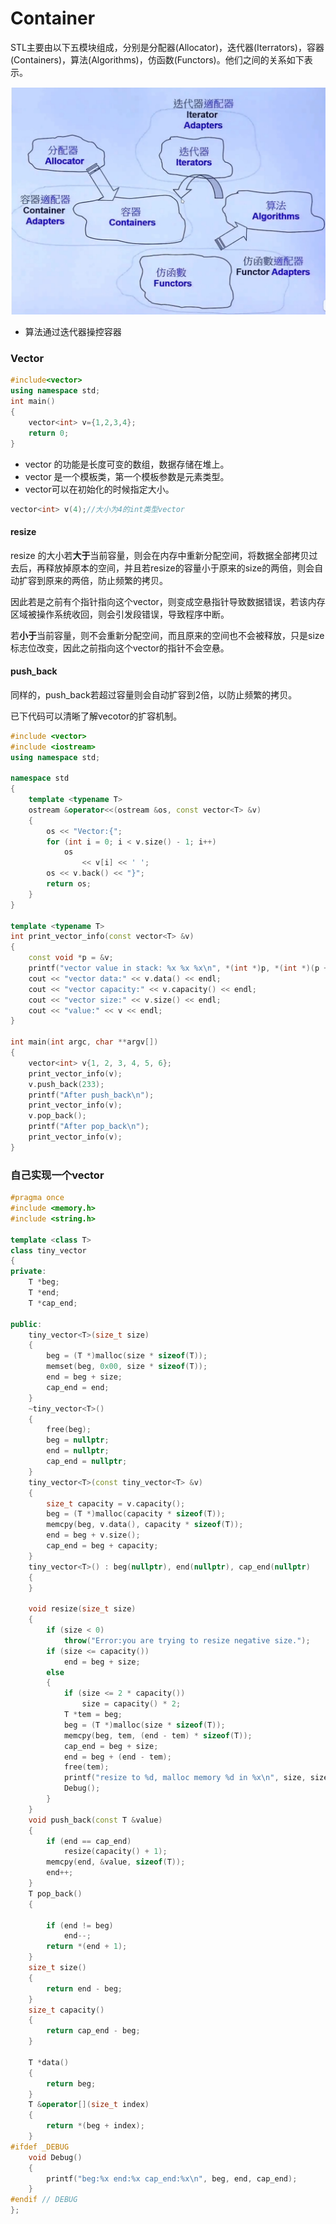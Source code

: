 # Container

STL主要由以下五模块组成，分别是分配器(Allocator)，迭代器(Iterrators)，容器(Containers)，算法(Algorithms)，仿函数(Functors)。他们之间的关系如下表示。

![img](media/2022-05-19_221410.png)

* 算法通过迭代器操控容器

### Vector

```cpp
#include<vector>
using namespace std;
int main()
{
    vector<int> v={1,2,3,4};
    return 0;
}
```

* vector 的功能是长度可变的数组，数据存储在堆上。
* vector 是一个模板类，第一个模板参数是元素类型。
* vector可以在初始化的时候指定大小。

```cpp
vector<int> v(4);//大小为4的int类型vector
```

#### resize

resize 的大小若**大于**当前容量，则会在内存中重新分配空间，将数据全部拷贝过去后，再释放掉原本的空间，并且若resize的容量小于原来的size的两倍，则会自动扩容到原来的两倍，防止频繁的拷贝。

因此若是之前有个指针指向这个vector，则变成空悬指针导致数据错误，若该内存区域被操作系统收回，则会引发段错误，导致程序中断。

若**小于**当前容量，则不会重新分配空间，而且原来的空间也不会被释放，只是size标志位改变，因此之前指向这个vector的指针不会空悬。

#### push_back

同样的，push_back若超过容量则会自动扩容到2倍，以防止频繁的拷贝。

已下代码可以清晰了解vecotor的扩容机制。

```cpp
#include <vector>
#include <iostream>
using namespace std;

namespace std
{
    template <typename T>
    ostream &operator<<(ostream &os, const vector<T> &v)
    {
        os << "Vector:{";
        for (int i = 0; i < v.size() - 1; i++)
            os
                << v[i] << ' ';
        os << v.back() << "}";
        return os;
    }
}

template <typename T>
int print_vector_info(const vector<T> &v)
{
    const void *p = &v;
    printf("vector value in stack: %x %x %x\n", *(int *)p, *(int *)(p + 4), *(int *)(p + 8));
    cout << "vector data:" << v.data() << endl;
    cout << "vector capacity:" << v.capacity() << endl;
    cout << "vector size:" << v.size() << endl;
    cout << "value:" << v << endl;
}

int main(int argc, char **argv[])
{
    vector<int> v{1, 2, 3, 4, 5, 6};
    print_vector_info(v);
    v.push_back(233);
    printf("After push_back\n");
    print_vector_info(v);
    v.pop_back();
    printf("After pop_back\n");
    print_vector_info(v);
}
```

### 自己实现一个vector

```cpp
#pragma once
#include <memory.h>
#include <string.h>

template <class T>
class tiny_vector
{
private:
    T *beg;
    T *end;
    T *cap_end;

public:
    tiny_vector<T>(size_t size)
    {
        beg = (T *)malloc(size * sizeof(T));
        memset(beg, 0x00, size * sizeof(T));
        end = beg + size;
        cap_end = end;
    }
    ~tiny_vector<T>()
    {
        free(beg);
        beg = nullptr;
        end = nullptr;
        cap_end = nullptr;
    }
    tiny_vector<T>(const tiny_vector<T> &v)
    {
        size_t capacity = v.capacity();
        beg = (T *)malloc(capacity * sizeof(T));
        memcpy(beg, v.data(), capacity * sizeof(T));
        end = beg + v.size();
        cap_end = beg + capacity;
    }
    tiny_vector<T>() : beg(nullptr), end(nullptr), cap_end(nullptr)
    {
    }

    void resize(size_t size)
    {
        if (size < 0)
            throw("Error:you are trying to resize negative size.");
        if (size <= capacity())
            end = beg + size;
        else
        {
            if (size <= 2 * capacity())
                size = capacity() * 2;
            T *tem = beg;
            beg = (T *)malloc(size * sizeof(T));
            memcpy(beg, tem, (end - tem) * sizeof(T));
            cap_end = beg + size;
            end = beg + (end - tem);
            free(tem);
            printf("resize to %d, malloc memory %d in %x\n", size, size * sizeof(T), beg);
            Debug();
        }
    }
    void push_back(const T &value)
    {
        if (end == cap_end)
            resize(capacity() + 1);
        memcpy(end, &value, sizeof(T));
        end++;
    }
    T pop_back()
    {

        if (end != beg)
            end--;
        return *(end + 1);
    }
    size_t size()
    {
        return end - beg;
    }
    size_t capacity()
    {
        return cap_end - beg;
    }

    T *data()
    {
        return beg;
    }
    T &operator[](size_t index)
    {
        return *(beg + index);
    }
#ifdef _DEBUG
    void Debug()
    {
        printf("beg:%x end:%x cap_end:%x\n", beg, end, cap_end);
    }
#endif // DEBUG
};

```



